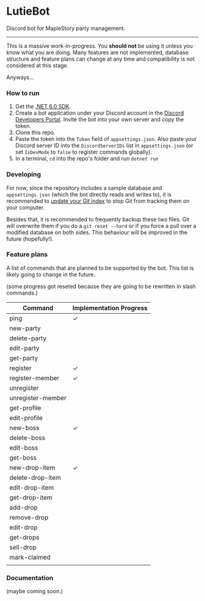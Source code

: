 ﻿# LutieBot

Discord bot for MapleStory party management. 

--- 

This is a massive work-in-progress. You **should not** be using it unless you know what you are doing. Many features are not implemented, database structure and feature plans can change at any time and compatibility is not considered at this stage. 

Anyways... 

### How to run

1. Get the [.NET 6.0 SDK](https://dotnet.microsoft.com/en-us/download).
2. Create a bot application under your Discord account in the [Discord Developers Portal](https://discord.com/developers/docs/intro). Invite the bot into your own server and copy the token.
3. Clone this repo. 
4. Paste the token into the `Token` field of `appsettings.json`. Also paste your Discord server ID into the `DiscordServerIDs` list in `appsettings.json` (or set `IsDevMode` to `false` to register commands globally). 
5. In a terminal, `cd` into the repo's folder and run `dotnet run`

### Developing 

For now, since the repository includes a sample database and `appsettings.json` (which the bot directly reads and writes to), it is recommended to [update your Git index](https://stackoverflow.com/questions/17195861/undo-git-update-index-assume-unchanged-file) to stop Git from tracking them on your computer. 

Besides that, it is recommended to frequently backup these two files. Git will overwrite them if you do a `git reset --hard` or if you force a pull over a modified database on both sides. This behaviour will be improved in the future (hopefully!). 

### Feature plans

A list of commands that are planned to be supported by the bot. This list is likely going to change in the future. 

(some progress got reseted because they are going to be rewritten in slash commands.)

| Command       	| Implementation Progress 	|
|------------------ |-------------------------	|
| ping           	| ✓                       	|
| new-party     	|                         	|
| delete-party  	|                         	|
| edit-party    	|                         	|
| get-party     	|                         	|
| register       	| ✓                        	|
| register-member   | ✓                         |
| unregister   	    |                         	|
| unregister-member |                           |
| get-profile       |                           |
| edit-profile      |                           |
| new-boss          | ✓                         |
| delete-boss       |                           |
| edit-boss         |                           |
| get-boss          |                           |
| new-drop-item     | ✓                         |
| delete-drop-item  |                           |
| edit-drop-item    |                           |
| get-drop-item     |                           |
| add-drop      	|                       	|
| remove-drop   	|                         	|
| edit-drop     	|                         	|
| get-drops     	|                         	|
| sell-drop     	|                         	|
| mark-claimed     	|                         	|
|               	|                         	|

### Documentation 

(maybe coming soon.)

